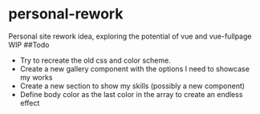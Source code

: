# personal-rework
Personal site rework idea, exploring the potential of vue and vue-fullpage
WIP
##Todo
*   Try to recreate the old css and color scheme.
*   Create a new gallery component with the options I need to showcase my works
*   Create a new section to show my skills (possibly a new component)
*   Define body color as the last color in the array to create an endless effect

